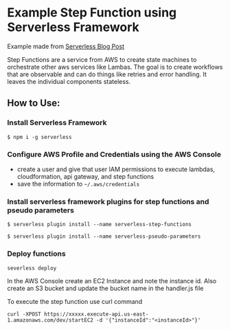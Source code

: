 # Example Step Function using Serverless Framework 

Example made from [Serverless Blog Post](https://serverless.com/blog/how-to-manage-your-aws-step-functions-with-serverless/)

Step Functions are a service from AWS to create state machines to orchestrate other aws services like Lambas. The goal is to create workflows that are observable and can do things like retries and error handling. It leaves the individual components stateless.

## How to Use:

### Install Serverless Framework

`$ npm i -g serverless` 

### Configure AWS Profile and Credentials using the AWS Console
 - create a user and give that user IAM permissions to execute lambdas, cloudformation, api gateway, and step functions
 - save the information to `~/.aws/credentials`

### Install serverless framework plugins for step functions and pseudo parameters 

`$ serverless plugin install --name serverless-step-functions`

`$ serverless plugin install --name serverless-pseudo-parameters`

### Deploy functions 

`severless deploy` 

In the AWS Console create an EC2 Instance and note the instance id. Also create an S3 bucket and update the bucket name in the handler.js file 

To execute the step function use curl command 

`curl -XPOST https://xxxxx.execute-api.us-east-1.amazonaws.com/dev/startEC2 -d '{"instanceId":"<instanceId>"}'`
